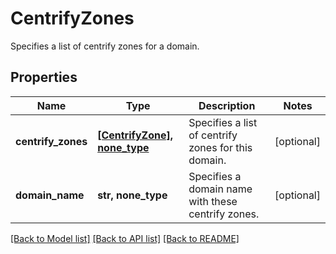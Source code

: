 # CentrifyZones

Specifies a list of centrify zones for a domain.

## Properties
Name | Type | Description | Notes
------------ | ------------- | ------------- | -------------
**centrify_zones** | [**[CentrifyZone], none_type**](CentrifyZone.md) | Specifies a list of centrify zones for this domain. | [optional] 
**domain_name** | **str, none_type** | Specifies a domain name with these centrify zones. | [optional] 

[[Back to Model list]](../README.md#documentation-for-models) [[Back to API list]](../README.md#documentation-for-api-endpoints) [[Back to README]](../README.md)


